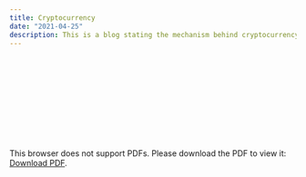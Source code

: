 ```yaml
---
title: Cryptocurrency
date: "2021-04-25"
description: This is a blog stating the mechanism behind cryptocurrency
---
```


<object data="Document.pdf" type="application/pdf" width="auto" height="auto">
    <embed src="Document.pdf">
        <p>This browser does not support PDFs. Please download the PDF to view it: <a href="http://janimahahrs.me/3/Document.pdf">Download PDF</a>.</p>
    </embed>
</object>
